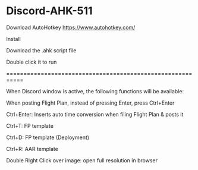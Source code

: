 # Discord-AHK-511
Download AutoHotkey https://www.autohotkey.com/

Install

Download the .ahk script file

Double click it to run

===========================================================

When Discord window is active, the following functions will be available:

When posting Flight Plan, instead of pressing Enter, press Ctrl+Enter

Ctrl+Enter: Inserts auto time conversion when filing Flight Plan & posts it


Ctrl+T: FP template

Ctrl+D: FP template (Deployment)

Ctrl+R: AAR template

Double Right Click over image: open full resolution in browser
